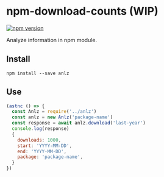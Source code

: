 # npm-download-counts (WIP)

[![npm version](https://badge.fury.io/js/anlz.svg)](https://badge.fury.io/js/anlz)

Analyze information in npm module.

## Install

```shell
npm install --save anlz
```

## Use

```js
(astnc () => {
  const Anlz = require('../anlz')
  const anlz = new Anlz('package-name')
  const response = await anlz.download('last-year')
  console.log(response)
  {
    downloads: 1000,
    start: 'YYYY-MM-DD',
    end: 'YYYY-MM-DD',
    package: 'package-name',
  }
})
```
